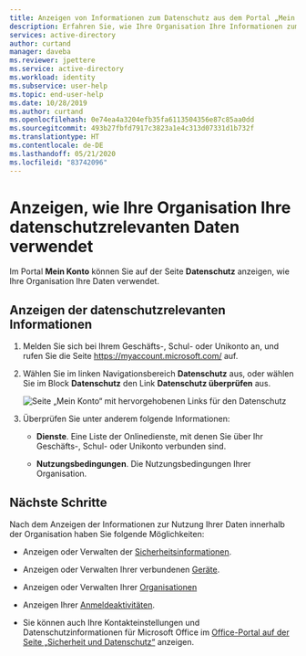 ```yaml
---
title: Anzeigen von Informationen zum Datenschutz aus dem Portal „Mein Konto“ – Azure AD
description: Erfahren Sie, wie Ihre Organisation Ihre Informationen zum Datenschutz von der Seite „Datenschutz“ des Portals „Mein Konto“ verwendet.
services: active-directory
author: curtand
manager: daveba
ms.reviewer: jpettere
ms.service: active-directory
ms.workload: identity
ms.subservice: user-help
ms.topic: end-user-help
ms.date: 10/28/2019
ms.author: curtand
ms.openlocfilehash: 0e74ea4a3204efb35fa6113504356e87c85aa0dd
ms.sourcegitcommit: 493b27fbfd7917c3823a1e4c313d07331d1b732f
ms.translationtype: HT
ms.contentlocale: de-DE
ms.lasthandoff: 05/21/2020
ms.locfileid: "83742096"
---
```

# <a name="view-how-your-organization-uses-your-privacy-related-data"></a>Anzeigen, wie Ihre Organisation Ihre datenschutzrelevanten Daten verwendet

Im Portal **Mein Konto** können Sie auf der Seite **Datenschutz** anzeigen, wie Ihre Organisation Ihre Daten verwendet.

## <a name="view-your-privacy-related-info"></a>Anzeigen der datenschutzrelevanten Informationen

1. Melden Sie sich bei Ihrem Geschäfts-, Schul- oder Unikonto an, und rufen Sie die Seite https://myaccount.microsoft.com/ auf.

2. Wählen Sie im linken Navigationsbereich **Datenschutz** aus, oder wählen Sie im Block **Datenschutz** den Link **Datenschutz überprüfen** aus.

    ![Seite „Mein Konto“ mit hervorgehobenen Links für den Datenschutz](media/my-account-portal/my-account-portal-privacy.png)

3. Überprüfen Sie unter anderem folgende Informationen:

    - **Dienste**. Eine Liste der Onlinedienste, mit denen Sie über Ihr Geschäfts-, Schul- oder Unikonto verbunden sind.

    - **Nutzungsbedingungen**. Die Nutzungsbedingungen Ihrer Organisation.

## <a name="next-steps"></a>Nächste Schritte

Nach dem Anzeigen der Informationen zur Nutzung Ihrer Daten innerhalb der Organisation haben Sie folgende Möglichkeiten:

- Anzeigen oder Verwalten der [Sicherheitsinformationen](user-help-security-info-overview.md).

- Anzeigen oder Verwalten Ihrer verbundenen [Geräte](my-account-portal-devices-page.md).

- Anzeigen oder Verwalten Ihrer [Organisationen](my-account-portal-organizations-page.md)

- Anzeigen Ihrer [Anmeldeaktivitäten](my-account-portal-sign-ins-page.md).

- Sie können auch Ihre Kontakteinstellungen und Datenschutzinformationen für Microsoft Office im [Office-Portal auf der Seite „Sicherheit und Datenschutz“](https://portal.office.com/account/#security) anzeigen.
